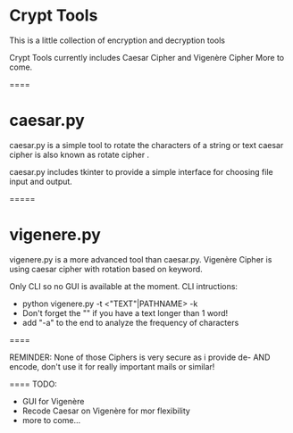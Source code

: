 Crypt Tools
=====

This is a little collection of encryption and decryption tools

Crypt Tools currently includes Caesar Cipher and Vigenère Cipher
More to come.

====

caesar.py
====

caesar.py is a simple tool to rotate the characters of a string or text
caesar cipher is also known as rotate cipher
.

caesar.py includes tkinter to provide a simple interface for choosing file input and output.

=====

vigenere.py
====

vigenere.py is a more advanced tool than caesar.py.
Vigenère Cipher is using caesar cipher with rotation based on keyword.

Only CLI so no GUI is available at the moment.
CLI intructions: 
  - python vigenere.py -t <"TEXT"|PATHNAME> -k <KEY>
  - Don't forget the "" if you have a text longer than 1 word!
  - add "-a" to the end to analyze the frequency of characters

====

REMINDER: None of those Ciphers is very secure as i provide de- AND encode, 
don't use it for really important mails or similar!

====
TODO:
 - GUI for Vigenère
 - Recode Caesar on Vigenère for mor flexibility
 - more to come...
